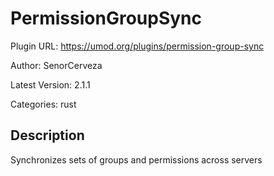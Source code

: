 # PermissionGroupSync

Plugin URL: https://umod.org/plugins/permission-group-sync

Author: SenorCerveza

Latest Version: 2.1.1

Categories: rust

## Description

Synchronizes sets of groups and permissions across servers
